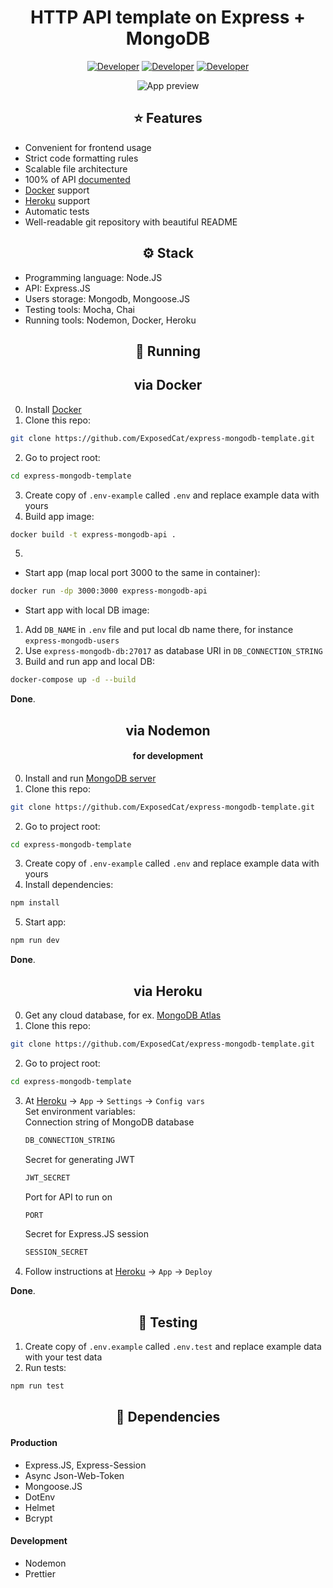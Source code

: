 <div align="center">
    <h1>HTTP API template on Express + MongoDB</h1>

[![Developer](https://img.shields.io/badge/Heroku-Compatible-gray?style=for-the-badge&logo=heroku&labelColor=purple)](https://github.com/ExposedCat/express-mongodb-template#via-heroku)
[![Developer](https://img.shields.io/badge/Docker-Support-gray?style=for-the-badge&logo=docker&labelColor=blue&logoColor=white)](https://github.com/ExposedCat/express-mongodb-template#-running)
[![Developer](https://img.shields.io/badge/Swagger-Docs-green?style=for-the-badge&logo=swagger)](https://app.swaggerhub.com/apis-docs/artem-prokop/express-mongodb-template/1.0.0)

<img src="https://chpic.su/_data/stickers/g/gloomycat/gloomycat_023.webp" alt="App preview">

</div>

<div align="center">
    <h2>⭐️ Features</h2>
</div>
<ul>
    <li>Convenient for frontend usage</li>
    <li>Strict code formatting rules</li>
    <li>Scalable file architecture</li>
    <li>100% of API <a href="https://app.swaggerhub.com/apis-docs/artem-prokop/express-mongodb-template/1.0.0">documented</a></li>
    <li><a href="https://github.com/ExposedCat/express-mongodb-template#-running">Docker</a> support</li>
    <li><a href="https://heroku.com">Heroku</a> support</li>
    <li>Automatic tests</li>
    <li>Well-readable git repository with beautiful README</li>
</ul>

<div align="center">
    <h2>⚙️ Stack</h2>
</div>
<ul>
    <li>Programming language: Node.JS</li>
    <li>API: Express.JS</li>
    <li>Users storage: Mongodb, Mongoose.JS</li>
    <li>Testing tools: Mocha, Chai</li>
    <li>Running tools: Nodemon, Docker, Heroku</li>
</ul>

<div align="center">
    <h2>🔌 Running</h2>
</div>

<div align="center">
    <h2>via Docker</h2>
</div>

0. Install [Docker](https://docs.docker.com/get-docker/)
1. Clone this repo:

```bash
git clone https://github.com/ExposedCat/express-mongodb-template.git
```

2. Go to project root:

```bash
cd express-mongodb-template
```

3. Create copy of `.env-example` called `.env` and replace example data with yours
4. Build app image:

```bash
docker build -t express-mongodb-api .
```

5.

-   Start app (map local port 3000 to the same in container):

```bash
docker run -dp 3000:3000 express-mongodb-api
```

-   Start app with local DB image:

1. Add `DB_NAME` in `.env` file and put local db name there, for instance `express-mongodb-users`
2. Use `express-mongodb-db:27017` as database URI in `DB_CONNECTION_STRING`
3. Build and run app and local DB:

```bash
docker-compose up -d --build
```

**Done**.

<div align="center">
    <h2>via Nodemon</h2>
    <h4>for development</h4>
</div>

0. Install and run <a href="https://www.mongodb.com/try/download/community">MongoDB server</a>
1. Clone this repo:

```bash
git clone https://github.com/ExposedCat/express-mongodb-template.git
```

2. Go to project root:

```bash
cd express-mongodb-template
```

3. Create copy of `.env-example` called `.env` and replace example data with yours
4. Install dependencies:

```bash
npm install
```

5. Start app:

```bash
npm run dev
```

**Done**.

<div align="center">
    <h2>via Heroku</h2>
</div>

0. Get any cloud database, for ex. <a href="https://www.mongodb.com/cloud/atlas">MongoDB Atlas</a>
1. Clone this repo:

```bash
git clone https://github.com/ExposedCat/express-mongodb-template.git
```

2. Go to project root:

```bash
cd express-mongodb-template
```

3. At <a href="https://heroku.com">Heroku</a> → `App` → `Settings` → `Config vars`  
   Set environment variables:  
    Connection string of MongoDB database

    ```bash
    DB_CONNECTION_STRING
    ```

    Secret for generating JWT

    ```bash
    JWT_SECRET
    ```

    Port for API to run on

    ```bash
    PORT
    ```

    Secret for Express.JS session

    ```bash
    SESSION_SECRET
    ```

4. Follow instructions at <a href="https://heroku.com">Heroku</a> → `App` → `Deploy`

**Done**.

<div align="center">
    <h2>🐛 Testing</h2>
</div>

1. Create copy of `.env.example` called `.env.test` and replace example data with your test data
2. Run tests:

```bash
npm run test
```

<div align="center">
    <h2>🔩 Dependencies</h2>
</div>
<h4>Production</h4>
<ul>
    <li>Express.JS, Express-Session</li>
    <li>Async Json-Web-Token</li>
    <li>Mongoose.JS</li>
    <li>DotEnv</li>
    <li>Helmet</li>
    <li>Bcrypt</li>
</ul>
<h4>Development</h4>
<ul>
    <li>Nodemon</li>
    <li>Prettier</li>
</ul>
